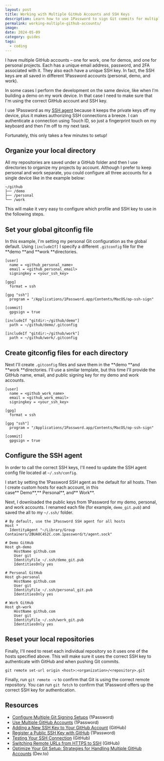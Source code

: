 ```yaml
---
layout: post
title: Working with Multiple GitHub Accounts and SSH Keys
description: Learn how to use 1Password to sign Git commits for multiple GitHub accounts on one machine
permalink: working-multiple-github-accounts/
image: 
date: 2024-05-09
category: guides
tags:
  - coding
---
```


I have multiple GitHub accounts – one for work, one for demos, and one for personal projects. Each has a unique email address, password, and 2FA associated with it. They also each have a unique SSH key. In fact, the SSH keys are all saved in different 1Password accounts (personal, demo, and work).

In some cases I perform the development on the same device, like when I'm building a demo on my work device. In that case I need to make sure that I'm using the correct GitHub account and SSH key.

I use 1Password as my [SSH agent](https://developer.1password.com/docs/ssh) because it keeps the private keys off my device, plus it makes authorizing SSH connections a breeze. I can authenticate a connection using Touch ID, so just a fingerprint touch on my keyboard and then I'm off to my next task.

Fortunately, this only takes a few minutes to setup!

## Organize your local directory

All my repositories are saved under a GitHub folder and then I use directories to organize my projects by account. Although I prefer to keep personal and work separate, you could configure all three accounts for a single device like in the example below:

```
~/github
├── /demo
├── /personal
└── /work
```

This will make it very easy to configure which profile and SSH key to use in the following steps.

## Set your global gitconfig file

In this example, I'm setting my personal Git configuration as the global default. Using `[includeIf]` I specify a different `.gitconfig` file for the **demo **and **work **directories.

```shell
[user]
  name = <github_personal_name>
  email = <github_personal_email>
  signingkey = <your_ssh_key>

[gpg]
  format = ssh

[gpg "ssh"]
  program = "/Applications/1Password.app/Contents/MacOS/op-ssh-sign"

[commit]
  gpgsign = true

[includeIf "gitdir:~/github/demo"]
  path = ~/github/demo/.gitconfig

[includeIf "gitdir:~/github/work"]
  path = ~/github/work/.gitconfig
```

## Create gitconfig files for each directory

Next I'll create `.gitconfig` files and save them in the **demo **and **work **directories. I'll use a similar template, but this time I'll provide the GitHub name, email, and public signing key for my demo and work accounts.

```shell
[user]
  name = <github_work_name>
  email = <github_work_email>
  signingkey = <your_ssh_key>

[gpg]
  format = ssh

[gpg "ssh"]
  program = "/Applications/1Password.app/Contents/MacOS/op-ssh-sign"

[commit]
  gpgsign = true
```

## Configure the SSH agent

In order to call the correct SSH keys, I'll need to update the SSH agent config file located at `~/.ssh/config`.

I start by setting the 1Password SSH agent as the default for all hosts. Then I create custom hosts for each account, in this case** Demo**,** Personal**, and** Work**.

Next, I downloaded the public keys from 1Password for my demo, personal, and work accounts. I renamed each file (for example, `demo_git.pub`) and saved the all to my `~/.ssh/` folder.

```shell
# By default, use the 1Password SSH agent for all hosts
Host *
  IdentityAgent "~/Library/Group Containers/2BUA8C4S2C.com.1password/t/agent.sock"

# Demo GitHub
Host gh-demo
    HostName github.com
    User git
    IdentityFile ~/.ssh/demo_git.pub
    IdentitiesOnly yes

# Personal GitHub
Host gh-personal
    HostName github.com
    User git
    IdentityFile ~/.ssh/personal_git.pub
    IdentitiesOnly yes

# Work GitHub
Host gh-work
    HostName github.com
    User git
    IdentityFile ~/.ssh/work_git.pub
    IdentitiesOnly yes
```

## Reset your local repositories

Finally, I'll need to reset each individual repository so it uses one of the hosts specified above. This will make sure it uses the correct SSH key to authenticate with GitHub and when pushing Git commits.

```shell
git remote set-url origin <host>:<organization>/<repository>.git
```

Finally, run `git remote -v` to confirm that Git is using the correct remote repository. You can run `git fetch` to confirm that 1Password offers up the correct SSH key for authentication.

## Resources

- [Configure Multiple Git Signing Setups](https://developer.1password.com/docs/ssh/git-commit-signing#configure-multiple-commit-signing-setups "Configure Multiple Git Commit Signing Setups") (1Password)
- [Use Multiple GitHub Accounts](https://developer.1password.com/docs/ssh/agent/advanced#use-multiple-github-accounts "Use Multiple GitHub Accounts") (1Password)
- [Adding a New SSH Key to Your GitHub Account](https://docs.github.com/en/authentication/connecting-to-github-with-ssh/adding-a-new-ssh-key-to-your-github-account "Adding a New SSH Key to Your GitHub Account") (GitHub)
- [Register a Public SSH Key with GitHub](https://developer.1password.com/docs/ssh/git-commit-signing#step-2-register-your-public-key "Register a Public SSH Key with GitHub") (1Password)
- [Testing Your SSH Connection](https://docs.github.com/en/authentication/connecting-to-github-with-ssh/testing-your-ssh-connection "Testing Your SSH Connection") (GitHub)
- [Switching Remote URLs from HTTPS to SSH](https://docs.github.com/en/authentication/troubleshooting-ssh/error-permission-denied-publickey#verify-the-public-key-is-attached-to-your-account "Switching Remote URLs from HTTPS to SSH") (GitHub)
- [Optimize Your Git Setup: Strategies for Handling Multiple GitHub Accounts](https://dev.to/sisco/optimize-your-git-setup-strategies-for-handling-multiple-github-accounts-3ji8 "Optimize Your Git Setup") (Dev.to)